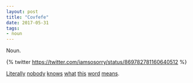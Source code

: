 ```yaml
---
layout: post
title: "Covfefe"
date: 2017-05-31
tags:
- noun
---
```


Noun.

{% twitter https://twitter.com/iamsosorry/status/869782781160640512 %}

[Literally](https://www.nytimes.com/2017/05/31/us/politics/covfefe-trump-twitter.html?_r=0) [nobody](https://twitter.com/NPR/status/869917543032647681?ref_src=twsrc%5Egoogle%7Ctwcamp%5Eserp%7Ctwgr%5Etweet) [knows](https://www.wired.com/2017/05/internet-defines-covfefe/) [what](https://twitter.com/MerriamWebster/status/869782666572443648?ref_src=twsrc%5Etfw&ref_url=https%3A%2F%2Fwww.usatoday.com%2Fstory%2Fnews%2Fpolitics%2Fonpolitics%2F2017%2F05%2F31%2Fwhat-is-covfefe-not-even-merriam-webster-can-explain-donald-trumps-tweet%2F357486001%2F) [this](https://twitter.com/realdonaldtrump/status/869858333477523458) [word](https://www.facebook.com/TinySnekComics/photos/a.1121694404567765.1073741828.1121689424568263/1489909634412905/?type=3&theater) [means](http://nerdist.com/a-roundup-of-the-best-cofveve-memes-and-jokes-on-twitter/).
